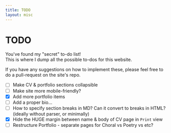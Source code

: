 ```yaml
---
title: TODO
layout: misc
---
```


# TODO

You've found my "secret" to-do list!  \
This is where I dump all the possible to-dos for this website.

If you have any suggestions on how to implement these, please feel free to do a pull-request on the site's repo.

- [ ] Make CV & portfolio sections collapsible
- [ ] Make site more mobile-friendly?
- [X] Add more portfolio items
- [ ] Add a proper bio...
- [ ] How to specify section breaks in MD? Can it convert to breaks in HTML? (ideally without parser, or minimally)
- [X] Hide the HUGE margin between name & body of CV page in `Print` view
- [ ] Restructure Portfolio - separate pages for Choral vs Poetry vs etc?
